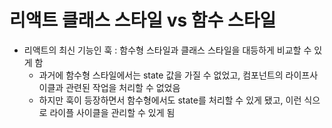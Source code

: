 # 리액트 클래스 스타일 vs 함수 스타일

- 리액트의 최신 기능인 훅 : 함수형 스타일과 클래스 스타일을 대등하게 비교할 수 있게 함
  - 과거에 함수형 스타일에서는 state 값을 가질 수 없었고, 컴포넌트의 라이프사이클과 관련된 작업을 처리할 수 없었음
  - 하지만 훅이 등장하면서 함수형에서도 state를 처리할 수 있게 됐고, 이런 식으로 라이플 사이클을 관리할 수 있게 됨